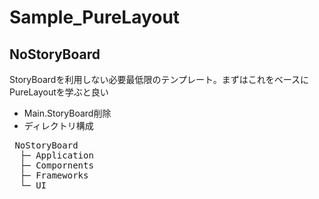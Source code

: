 # Sample_PureLayout

## NoStoryBoard
StoryBoardを利用しない必要最低限のテンプレート。まずはこれをベースにPureLayoutを学ぶと良い
- Main.StoryBoard削除
- ディレクトリ構成

<pre>
 NoStoryBoard
  ├─ Application
  ├─ Compornents
  ├─ Frameworks
  └─ UI
</pre>
